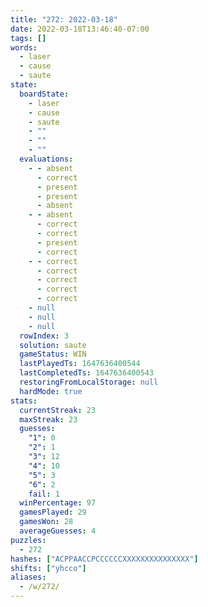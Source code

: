 ```yaml
---
title: "272: 2022-03-18"
date: 2022-03-18T13:46:40-07:00
tags: []
words:
  - laser
  - cause
  - saute
state:
  boardState:
    - laser
    - cause
    - saute
    - ""
    - ""
    - ""
  evaluations:
    - - absent
      - correct
      - present
      - present
      - absent
    - - absent
      - correct
      - correct
      - present
      - correct
    - - correct
      - correct
      - correct
      - correct
      - correct
    - null
    - null
    - null
  rowIndex: 3
  solution: saute
  gameStatus: WIN
  lastPlayedTs: 1647636400544
  lastCompletedTs: 1647636400543
  restoringFromLocalStorage: null
  hardMode: true
stats:
  currentStreak: 23
  maxStreak: 23
  guesses:
    "1": 0
    "2": 1
    "3": 12
    "4": 10
    "5": 3
    "6": 2
    fail: 1
  winPercentage: 97
  gamesPlayed: 29
  gamesWon: 28
  averageGuesses: 4
puzzles:
  - 272
hashes: ["ACPPAACCPCCCCCCXXXXXXXXXXXXXXX"]
shifts: ["yhcco"]
aliases:
  - /w/272/
---
```

<!-- more -->
